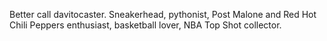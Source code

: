 Better call davitocaster.
Sneakerhead, pythonist, Post Malone and Red Hot Chili Peppers enthusiast, basketball lover, NBA Top Shot collector.
